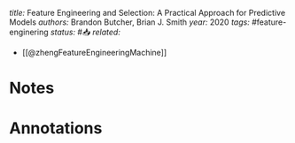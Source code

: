 *title:* Feature Engineering and Selection: A Practical Approach for Predictive Models
*authors:* Brandon Butcher, Brian J. Smith
*year:* 2020
*tags:* #feature-enginering 
*status:* #📥
*related:*
- [[@zhengFeatureEngineeringMachine]]
# Notes 

# Annotations